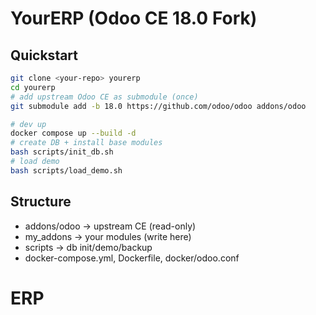 # YourERP (Odoo CE 18.0 Fork)

## Quickstart

```bash
git clone <your-repo> yourerp
cd yourerp
# add upstream Odoo CE as submodule (once)
git submodule add -b 18.0 https://github.com/odoo/odoo addons/odoo

# dev up
docker compose up --build -d
# create DB + install base modules
bash scripts/init_db.sh
# load demo
bash scripts/load_demo.sh
```

## Structure

- addons/odoo → upstream CE (read-only)
- my_addons → your modules (write here)
- scripts → db init/demo/backup
- docker-compose.yml, Dockerfile, docker/odoo.conf

# ERP
